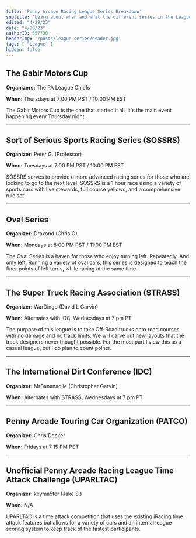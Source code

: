 ```yaml
---
title: 'Penny Arcade Racing League Series Breakdown'
subtitle: 'Learn about when and what the different series in the League are'
edited: "4/29/23"
date: "4/29/23"
authorID: 557730
headerImg: '/posts/league-series/header.jpg'
tags: [ "League" ]
hidden: false
---
```


## The Gabir Motors Cup

**Organizers:** The PA League Chiefs

**When:** Thursdays at 7:00 PM PST / 10:00 PM EST

The Gabir Motors Cup is the one that started it all, it's the main event happening every Thursday night.

***

## Sort of Serious Sports Racing Series (SOSSRS)

**Organizer:** Peter G. (Professor)

**When:** Tuesdays at 7:00 PM PST / 10:00 PM EST

SOSSRS serves to provide a more advanced racing series for those who are looking to go to the next level. SOSSRS is a 1 hour race using a variety of sports cars with live stewards, full course yellows, and a comprehensive rule set.

***

## Oval Series

**Organizer:** Draxond (Chris O)

**When:** Mondays at 8:00 PM PST / 11:00 PM EST

The Oval Series is a haven for those who enjoy turning left. Repeatedly. And only left. Running a variety of oval cars, this series is designed to teach the finer points of left turns, while racing at the same time

***

## The Super Truck Racing Association (STRASS)

**Organizer:** WarDingo (David L Garvin)

**When:** Alternates with IDC, Wednesdays at 7 pm PT

The purpose of this league is to take Off-Road trucks onto road courses with no damage and no track limits. We will carve out new layouts that the track designers never thought possible. For the most part I view this as a casual league, but I do plan to count points.

***

## The International Dirt Conference (IDC)

**Organizer:** MrBananadile (Christopher Garvin)

**When:** Alternates with STRASS, Wednesdays at 7 pm PT

***

## Penny Arcade Touring Car Organization (PATCO)

**Organizer:** Chris Decker

**When:** Fridays at 7:15 PM PST

***

## Unofficial Penny Arcade Racing League Time Attack Challenge (UPARLTAC)

**Organizer:** keyma5ter (Jake S.)

**When:** N/A

UPARLTAC is a time attack competition that uses the existing iRacing time attack features but allows for a variety of cars and an internal league scoring system to keep track of the fastest participants.